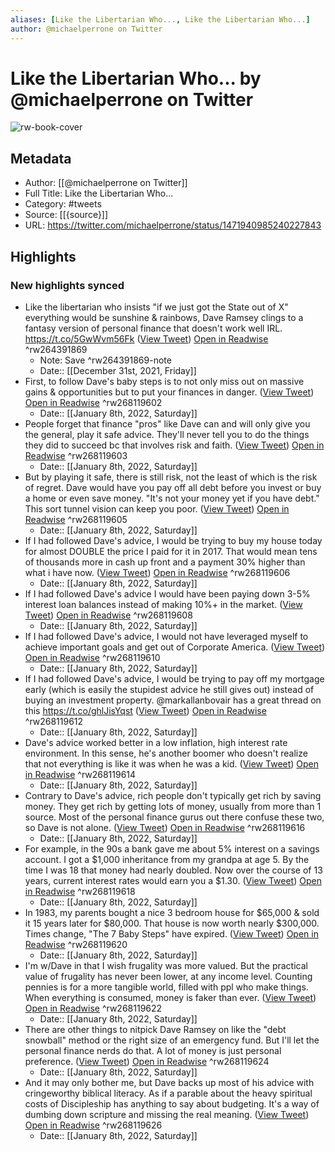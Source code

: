 ```yaml
---
aliases: [Like the Libertarian Who..., Like the Libertarian Who...]
author: @michaelperrone on Twitter
---
```

# Like the Libertarian Who... by @michaelperrone on Twitter

![rw-book-cover](https://pbs.twimg.com/profile_images/1374008738076520451/gGYrkrzy.jpg)

## Metadata
- Author: [[@michaelperrone on Twitter]]
- Full Title: Like the Libertarian Who...
- Category: #tweets
- Source: [[{source}]]
- URL: https://twitter.com/michaelperrone/status/1471940985240227843

## Highlights
### New highlights synced
- Like the libertarian who insists "if we just got the State out of X" everything would be sunshine & rainbows, Dave Ramsey clings to a fantasy version of personal finance that doesn't work well IRL. https://t.co/5GwWvm56Fk ([View Tweet](https://twitter.com/michaelperrone/status/1471940985240227843)) [Open in Readwise](https://readwise.io/open/264391869) ^rw264391869
    - Note: Save ^rw264391869-note
    - Date:: [[December 31st, 2021, Friday]]
- First, to follow Dave's baby steps is to not only miss out on massive gains & opportunities but to put your finances in danger. ([View Tweet](https://twitter.com/michaelperrone/status/1471940987052171267)) [Open in Readwise](https://readwise.io/open/268119602) ^rw268119602
    - Date:: [[January 8th, 2022, Saturday]]
- People forget that finance "pros" like Dave can and will only give you the general, play it safe advice. They'll never tell you to do the things they did to succeed bc that involves risk and faith. ([View Tweet](https://twitter.com/michaelperrone/status/1471940988205633536)) [Open in Readwise](https://readwise.io/open/268119603) ^rw268119603
    - Date:: [[January 8th, 2022, Saturday]]
- But by playing it safe, there is still risk, not the least of which is the risk of regret. 
  Dave would have you pay off all debt before you invest or buy a home or even save money. "It's not your money yet if you have debt."
  This sort tunnel vision can keep you poor. ([View Tweet](https://twitter.com/michaelperrone/status/1471940989849772033)) [Open in Readwise](https://readwise.io/open/268119605) ^rw268119605
    - Date:: [[January 8th, 2022, Saturday]]
- If I had followed Dave's advice, I would be trying to buy my house today for almost DOUBLE the price I paid for it in 2017. 
  That would mean tens of thousands more in cash up front and a payment 30% higher than what i have now. ([View Tweet](https://twitter.com/michaelperrone/status/1471940991120592896)) [Open in Readwise](https://readwise.io/open/268119606) ^rw268119606
    - Date:: [[January 8th, 2022, Saturday]]
- If I had followed Dave's advice I would have been paying down 3-5% interest loan balances instead of making 10%+ in the market. ([View Tweet](https://twitter.com/michaelperrone/status/1471940992404054016)) [Open in Readwise](https://readwise.io/open/268119608) ^rw268119608
    - Date:: [[January 8th, 2022, Saturday]]
- If I had followed Dave's advice, I would not have leveraged myself to achieve important goals and get out of Corporate America. ([View Tweet](https://twitter.com/michaelperrone/status/1471940993591042052)) [Open in Readwise](https://readwise.io/open/268119610) ^rw268119610
    - Date:: [[January 8th, 2022, Saturday]]
- If I had followed Dave's advice, I would be trying to pay off my mortgage early (which is easily the stupidest advice he still gives out) instead of buying an investment property. 
  @markallanbovair has a great thread on this
  https://t.co/ghlJisYqst ([View Tweet](https://twitter.com/michaelperrone/status/1471940994836799490)) [Open in Readwise](https://readwise.io/open/268119612) ^rw268119612
    - Date:: [[January 8th, 2022, Saturday]]
- Dave's advice worked better in a low inflation, high interest rate environment. In this sense, he's another boomer who doesn't realize that not everything is like it was when he was a kid. ([View Tweet](https://twitter.com/michaelperrone/status/1471940996699070467)) [Open in Readwise](https://readwise.io/open/268119614) ^rw268119614
    - Date:: [[January 8th, 2022, Saturday]]
- Contrary to Dave's advice, rich people don't typically get rich by saving money. They get rich by getting lots of money, usually from more than 1 source.
  Most of the personal finance gurus out there confuse these two, so Dave is not alone. ([View Tweet](https://twitter.com/michaelperrone/status/1471940997944799233)) [Open in Readwise](https://readwise.io/open/268119616) ^rw268119616
    - Date:: [[January 8th, 2022, Saturday]]
- For example, in the 90s a bank gave me about 5% interest on a savings account. I got a $1,000 inheritance from my grandpa at age 5. By the time I was 18 that money had nearly doubled.
  Now over the course of 13 years, current interest rates would earn you a $1.30. ([View Tweet](https://twitter.com/michaelperrone/status/1471940999190441992)) [Open in Readwise](https://readwise.io/open/268119618) ^rw268119618
    - Date:: [[January 8th, 2022, Saturday]]
- In 1983, my parents bought a nice 3 bedroom house for $65,000 & sold it 15 years later for $80,000. That house is now worth nearly $300,000.
  Times change, "The 7 Baby Steps" have expired. ([View Tweet](https://twitter.com/michaelperrone/status/1471941000343949314)) [Open in Readwise](https://readwise.io/open/268119620) ^rw268119620
    - Date:: [[January 8th, 2022, Saturday]]
- I'm w/Dave in that I wish frugality was more valued. But the practical value of frugality has never been lower, at any income level.
  Counting pennies is for a more tangible world, filled with ppl who make things. 
  When everything is consumed, money is faker than ever. ([View Tweet](https://twitter.com/michaelperrone/status/1471941001526734850)) [Open in Readwise](https://readwise.io/open/268119622) ^rw268119622
    - Date:: [[January 8th, 2022, Saturday]]
- There are other things to nitpick Dave Ramsey on like the "debt snowball" method or the right size of an emergency fund. But I'll let the personal finance nerds do that. 
  A lot of money is just personal preference. ([View Tweet](https://twitter.com/michaelperrone/status/1471941002785013760)) [Open in Readwise](https://readwise.io/open/268119624) ^rw268119624
    - Date:: [[January 8th, 2022, Saturday]]
- And it may only bother me, but Dave backs up most of his advice with cringeworthy biblical literacy. 
  As if a parable about the heavy spiritual costs of Discipleship has anything to say about budgeting. 
  It's a way of dumbing down scripture and missing the real meaning. ([View Tweet](https://twitter.com/michaelperrone/status/1471941004001361920)) [Open in Readwise](https://readwise.io/open/268119626) ^rw268119626
    - Date:: [[January 8th, 2022, Saturday]]
